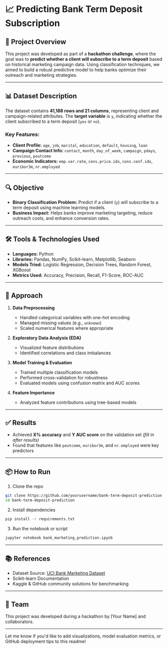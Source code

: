 # 📈 Predicting Bank Term Deposit Subscription

## 🧠 Project Overview

This project was developed as part of a **hackathon challenge**, where the goal was to **predict whether a client will subscribe to a term deposit** based on historical marketing campaign data. Using classification techniques, we aimed to build a robust predictive model to help banks optimize their outreach and marketing strategies.

---

## 📊 Dataset Description

The dataset contains **41,188 rows and 21 columns**, representing client and campaign-related attributes. The **target variable** is `y`, indicating whether the client subscribed to a term deposit (`yes` or `no`).

### Key Features:

- **Client Profile:** `age`, `job`, `marital`, `education`, `default`, `housing`, `loan`
- **Campaign Contact Info:** `contact`, `month`, `day_of_week`, `campaign`, `pdays`, `previous`, `poutcome`
- **Economic Indicators:** `emp.var.rate`, `cons.price.idx`, `cons.conf.idx`, `euribor3m`, `nr.employed`

---

## 🔍 Objective

- **Binary Classification Problem:** Predict if a client (`y`) will subscribe to a term deposit using machine learning models.
- **Business Impact:** Helps banks improve marketing targeting, reduce outreach costs, and enhance conversion rates.

---

## 🛠️ Tools & Technologies Used

- **Languages:** Python  
- **Libraries:** Pandas, NumPy, Scikit-learn, Matplotlib, Seaborn  
- **Models Tried:** Logistic Regression, Decision Trees, Random Forest, XGBoost  
- **Metrics Used:** Accuracy, Precision, Recall, F1-Score, ROC-AUC  

---

## 🚀 Approach

1. **Data Preprocessing**
   - Handled categorical variables with one-hot encoding
   - Managed missing values (e.g., `unknown`)
   - Scaled numerical features where appropriate

2. **Exploratory Data Analysis (EDA)**
   - Visualized feature distributions
   - Identified correlations and class imbalances

3. **Model Training & Evaluation**
   - Trained multiple classification models
   - Performed cross-validation for robustness
   - Evaluated models using confusion matrix and AUC scores

4. **Feature Importance**
   - Analyzed feature contributions using tree-based models

---

## ✅ Results

- Achieved **X% accuracy** and **Y AUC score** on the validation set *(fill in after results)*  
- Found that features like `poutcome`, `euribor3m`, and `nr.employed` were key predictors

---

## 📦 How to Run

1. Clone the repo  
```bash
git clone https://github.com/yourusername/bank-term-deposit-prediction.git
cd bank-term-deposit-prediction
```

2. Install dependencies  
```bash
pip install -r requirements.txt
```

3. Run the notebook or script  
```bash
jupyter notebook bank_marketing_prediction.ipynb
```

---

## 📚 References

- Dataset Source: [UCI Bank Marketing Dataset](https://archive.ics.uci.edu/ml/datasets/bank+marketing)
- Scikit-learn Documentation
- Kaggle & GitHub community solutions for benchmarking

---

## 🤝 Team

This project was developed during a hackathon by [Your Name] and collaborators.

---

Let me know if you'd like to add visualizations, model evaluation metrics, or GitHub deployment tips to this readme!
